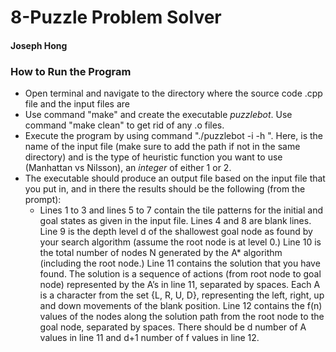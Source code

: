 # 8-Puzzle Problem Solver
#### Joseph Hong

### How to Run the Program

- Open terminal and navigate to the directory where the source code .cpp file and the input files are
- Use command "make" and create the executable *puzzlebot*. Use command "make clean" to get rid of any .o files.
- Execute the program by using command "./puzzlebot -i <inputFile> -h <heuristicFuncType>". Here, <inputFile> is the name of the input file (make sure to add the path if not in the same directory) and <heuristicFuncType> is the type of heuristic function you want to use (Manhattan vs Nilsson), an *integer* of either 1 or 2.
- The executable should produce an output file based on the input file that you put in, and in there the results should be the following (from the prompt):
    - Lines 1 to 3 and lines 5 to 7 contain the tile patterns for the initial and goal states as given in the input file. Lines 4 and 8 are blank lines. Line 9 is the depth level d of the shallowest goal node as found by your search algorithm (assume the root node is at level 0.) Line 10 is the total number of nodes N generated by the A* algorithm (including the root node.) Line 11 contains the solution that you have found. The solution is a sequence of actions (from root node to goal node) represented by the A’s in line 11, separated by spaces. Each A is a character from the set {L, R, U, D}, representing the left, right, up and down movements of the blank position. Line 12 contains the f(n) values of the nodes along the solution path from the root node to the goal node, separated by spaces. There should be d number of A values in line 11 and d+1 number of f values in line 12.
